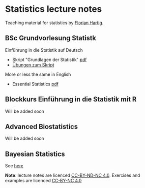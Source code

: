 # Statistics lecture notes

Teaching material for statistics by [Florian Hartig](http://www.uni-regensburg.de/biologie-vorklinische-medizin/theoretische-oekologie/mitarbeiter/hartig/index.html). 

## BSc Grundvorlesung Statistk

Einführung in die Statistik auf Deutsch

* Skript "Grundlagen der Statistik" [pdf](https://www.dropbox.com/s/ow7ninhjy4zppf6/GrundlagenDerStatistik.pdf?dl=0)
* [Übungen zum Skript](https://github.com/florianhartig/Statistics/tree/master/Courses/BScBiostatistik)

More or less the same in English 

* Essential Statistics [pdf](https://www.dropbox.com/s/s38ge7pjgf55qs1/EssentialStatistics.pdf?dl=0)

## Blockkurs Einführung in die Statistik mit R

Will be added soon 

## Advanced Biostatistics 

Will be added soon 

## Bayesian Statistics

See [here](https://github.com/florianhartig/LearningBayes) 

**Note**: lecture notes are licenced [CC-BY-ND-NC 4.0](https://creativecommons.org/licenses/by-nc-nd/4.0/). Exercises and examples are licenced [CC-BY-NC 4.0](https://creativecommons.org/licenses/by-nc/4.0/)
